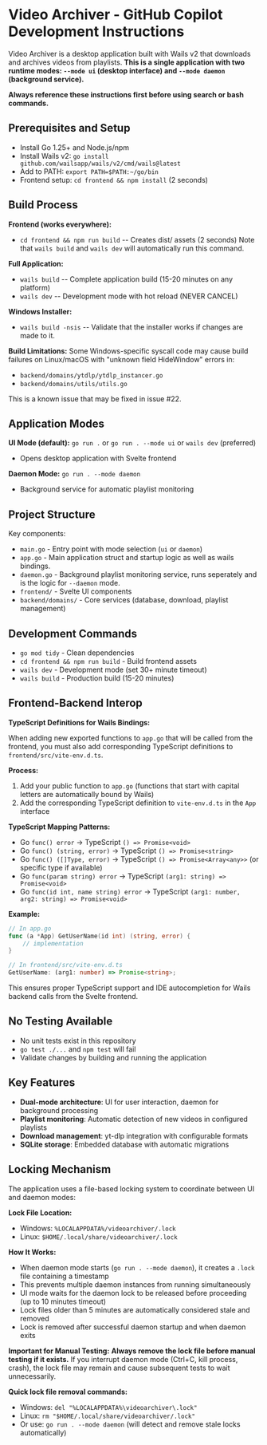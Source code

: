 # Video Archiver - GitHub Copilot Development Instructions

Video Archiver is a desktop application built with Wails v2 that downloads and archives videos from playlists. **This is a single application with two runtime modes: `--mode ui` (desktop interface) and `--mode daemon` (background service).**

**Always reference these instructions first before using search or bash commands.**

## Prerequisites and Setup

- Install Go 1.25+ and Node.js/npm
- Install Wails v2: `go install github.com/wailsapp/wails/v2/cmd/wails@latest`
- Add to PATH: `export PATH=$PATH:~/go/bin`
- Frontend setup: `cd frontend && npm install` (2 seconds)

## Build Process

**Frontend (works everywhere):**

- `cd frontend && npm run build` -- Creates dist/ assets (2 seconds)
  Note that `wails build` and `wails dev` will automatically run this command.

**Full Application:**

- `wails build` -- Complete application build (15-20 minutes on any platform)
- `wails dev` -- Development mode with hot reload (NEVER CANCEL)

**Windows Installer:**

- `wails build -nsis` -- Validate that the installer works if changes are made to it.

**Build Limitations:**
Some Windows-specific syscall code may cause build failures on Linux/macOS with "unknown field HideWindow" errors in:

- `backend/domains/ytdlp/ytdlp_instancer.go`
- `backend/domains/utils/utils.go`

This is a known issue that may be fixed in issue #22.

## Application Modes

**UI Mode (default):** `go run .` or `go run . --mode ui` or `wails dev` (preferred)

- Opens desktop application with Svelte frontend

**Daemon Mode:** `go run . --mode daemon`

- Background service for automatic playlist monitoring

## Project Structure

Key components:

- `main.go` - Entry point with mode selection (`ui` or `daemon`)
- `app.go` - Main application struct and startup logic as well as wails bindings.
- `daemon.go` - Background playlist monitoring service, runs seperately and is the logic for `--daemon` mode.
- `frontend/` - Svelte UI components
- `backend/domains/` - Core services (database, download, playlist management)

## Development Commands

- `go mod tidy` - Clean dependencies
- `cd frontend && npm run build` - Build frontend assets
- `wails dev` - Development mode (set 30+ minute timeout)
- `wails build` - Production build (15-20 minutes)

## Frontend-Backend Interop

**TypeScript Definitions for Wails Bindings:**

When adding new exported functions to `app.go` that will be called from the frontend, you must also add corresponding TypeScript definitions to `frontend/src/vite-env.d.ts`.

**Process:**

1. Add your public function to `app.go` (functions that start with capital letters are automatically bound by Wails)
2. Add the corresponding TypeScript definition to `vite-env.d.ts` in the `App` interface

**TypeScript Mapping Patterns:**

- Go `func() error` → TypeScript `() => Promise<void>`
- Go `func() (string, error)` → TypeScript `() => Promise<string>`
- Go `func() ([]Type, error)` → TypeScript `() => Promise<Array<any>>` (or specific type if available)
- Go `func(param string) error` → TypeScript `(arg1: string) => Promise<void>`
- Go `func(id int, name string) error` → TypeScript `(arg1: number, arg2: string) => Promise<void>`

**Example:**

```go
// In app.go
func (a *App) GetUserName(id int) (string, error) {
    // implementation
}
```

```typescript
// In frontend/src/vite-env.d.ts
GetUserName: (arg1: number) => Promise<string>;
```

This ensures proper TypeScript support and IDE autocompletion for Wails backend calls from the Svelte frontend.

## No Testing Available

- No unit tests exist in this repository
- `go test ./...` and `npm test` will fail
- Validate changes by building and running the application

## Key Features

- **Dual-mode architecture**: UI for user interaction, daemon for background processing
- **Playlist monitoring**: Automatic detection of new videos in configured playlists
- **Download management**: yt-dlp integration with configurable formats
- **SQLite storage**: Embedded database with automatic migrations

## Locking Mechanism

The application uses a file-based locking system to coordinate between UI and daemon modes:

**Lock File Location:**

- Windows: `%LOCALAPPDATA%/videoarchiver/.lock`
- Linux: `$HOME/.local/share/videoarchiver/.lock`

**How It Works:**

- When daemon mode starts (`go run . --mode daemon`), it creates a `.lock` file containing a timestamp
- This prevents multiple daemon instances from running simultaneously
- UI mode waits for the daemon lock to be released before proceeding (up to 10 minutes timeout)
- Lock files older than 5 minutes are automatically considered stale and removed
- Lock is removed after successful daemon startup and when daemon exits

**Important for Manual Testing:**
**Always remove the lock file before manual testing if it exists.** If you interrupt daemon mode (Ctrl+C, kill process, crash), the lock file may remain and cause subsequent tests to wait unnecessarily.

**Quick lock file removal commands:**

- Windows: `del "%LOCALAPPDATA%\videoarchiver\.lock"`
- Linux: `rm "$HOME/.local/share/videoarchiver/.lock"`
- Or use: `go run . --mode daemon` (will detect and remove stale locks automatically)
